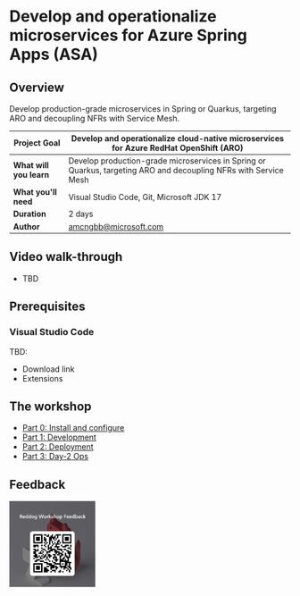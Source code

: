 # Develop and operationalize microservices for Azure Spring Apps (ASA)

## Overview

Develop production-grade microservices in Spring or Quarkus, targeting ARO and decoupling NFRs with Service Mesh.

| **Project Goal**        | Develop and operationalize cloud-native microservices for Azure RedHat OpenShift (ARO) |
| ----------------------- | ------------------------------------------------------------ |
| **What will you learn** | Develop production-grade microservices in Spring or Quarkus, targeting ARO and decoupling NFRs with Service Mesh |
| **What you'll need**    | Visual Studio Code, Git, Microsoft JDK 17                    |
| **Duration**            | 2 days                                                       |
| **Author**              | amcngbb@microsoft.com                                        |

## Video walk-through

- TBD

## Prerequisites

### Visual Studio Code

TBD:

- Download link
- Extensions

## The workshop

- [Part 0: Install and configure](./0-setup.md)
- [Part 1: Development](./dev.md)
- [Part 2: Deployment](./deploy.md)
- [Part 3: Day-2 Ops](./day2.md)

## Feedback



<img src="../QRCode for Reddog Workshop Feedback.png" alt="QRCode for Reddog Workshop Feedback" style="zoom:15%;" />